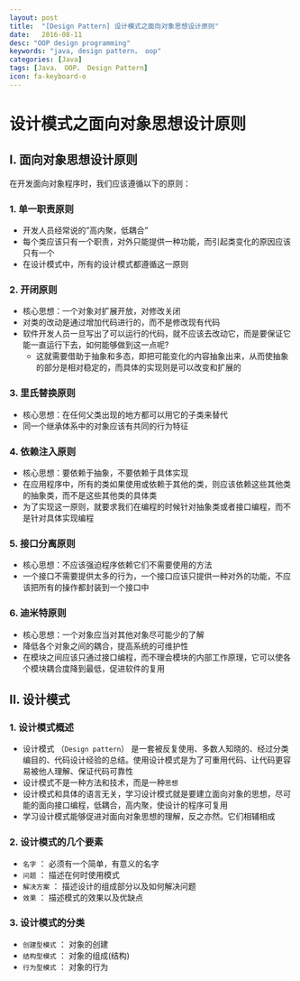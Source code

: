```yaml
---
layout: post
title:  "[Design Pattern] 设计模式之面向对象思想设计原则"
date:   2016-08-11
desc: "OOP design programming"
keywords: "java, design pattern， oop"
categories: [Java]
tags: [Java， OOP， Design Pattern]
icon: fa-keyboard-o
---
```


# 设计模式之面向对象思想设计原则

## I. 面向对象思想设计原则

在开发面向对象程序时，我们应该遵循以下的原则：

### 1. 单一职责原则

-	开发人员经常说的”高内聚，低耦合”
-	每个类应该只有一个职责，对外只能提供一种功能，而引起类变化的原因应该只有一个
-	在设计模式中，所有的设计模式都遵循这一原则

### 2. 开闭原则

-	核心思想：一个对象对扩展开放，对修改关闭
-	对类的改动是通过增加代码进行的，而不是修改现有代码
-	软件开发人员一旦写出了可以运行的代码，就不应该去改动它，而是要保证它能一直运行下去，如何能够做到这一点呢?
	-	这就需要借助于抽象和多态，即把可能变化的内容抽象出来，从而使抽象的部分是相对稳定的，而具体的实现则是可以改变和扩展的

### 3. 里氏替换原则

-	核心思想：在任何父类出现的地方都可以用它的子类来替代
-	同一个继承体系中的对象应该有共同的行为特征

### 4. 依赖注入原则

-	核心思想：要依赖于抽象，不要依赖于具体实现
-	在应用程序中，所有的类如果使用或依赖于其他的类，则应该依赖这些其他类的抽象类，而不是这些其他类的具体类
-	为了实现这一原则，就要求我们在编程的时候针对抽象类或者接口编程，而不是针对具体实现编程

### 5. 接口分离原则

-	核心思想：不应该强迫程序依赖它们不需要使用的方法
-	一个接口不需要提供太多的行为，一个接口应该只提供一种对外的功能，不应该把所有的操作都封装到一个接口中

### 6. 迪米特原则

-	核心思想：一个对象应当对其他对象尽可能少的了解
-	降低各个对象之间的耦合，提高系统的可维护性
-	在模块之间应该只通过接口编程，而不理会模块的内部工作原理，它可以使各个模块耦合度降到最低，促进软件的复用


## II. 设计模式

### 1. 设计模式概述

-	设计模式 （```Design pattern```） 是一套被反复使用、多数人知晓的、经过分类编目的、代码设计经验的总结。使用设计模式是为了可重用代码、让代码更容易被他人理解、保证代码可靠性
-	设计模式不是一种方法和技术，而是一种```思想```
-	设计模式和具体的语言无关，学习设计模式就是要建立面向对象的思想，尽可能的面向接口编程，低耦合，高内聚，使设计的程序可复用
-	学习设计模式能够促进对面向对象思想的理解，反之亦然。它们相辅相成

### 2. 设计模式的几个要素

-	```名字``` ： 必须有一个简单，有意义的名字
-	```问题``` ： 描述在何时使用模式
-	```解决方案``` ： 描述设计的组成部分以及如何解决问题
-	```效果``` ： 描述模式的效果以及优缺点

### 3. 设计模式的分类

-	```创建型模式``` ： 对象的创建
-	```结构型模式``` ： 对象的组成(结构)
-	```行为型模式``` ： 对象的行为

